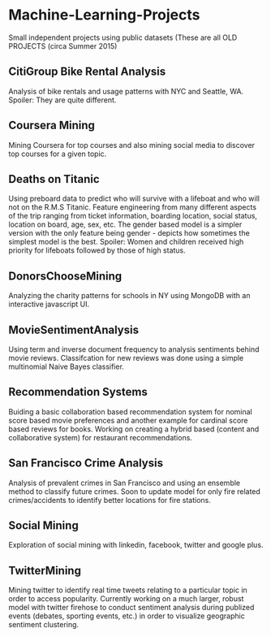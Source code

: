 # Machine-Learning-Projects
Small independent projects using public datasets (These are all OLD PROJECTS (circa Summer 2015)

CitiGroup Bike Rental Analysis
-----------------------------------------------------------------------------------------------------------------------------------------
Analysis of bike rentals and usage patterns with NYC and Seattle, WA. Spoiler: They are quite different.

Coursera Mining
-----------------------------------------------------------------------------------------------------------------------------------------
Mining Coursera for top courses and also mining social media to discover top courses for a given topic.

Deaths on Titanic
-----------------------------------------------------------------------------------------------------------------------------------------
Using preboard data to predict who will survive with a lifeboat and who will not on the R.M.S Titanic. Feature engineering from many different aspects of the trip ranging from ticket information, boarding location, social status, location on board, age, sex, etc.
The gender based model is a simpler version with the only feature being gender - depicts how sometimes the simplest model is the best. Spoiler: Women and children received high priority for lifeboats followed by those of high status.

DonorsChooseMining
-----------------------------------------------------------------------------------------------------------------------------------------
Analyzing the charity patterns for schools in NY using MongoDB with an interactive javascript UI.

MovieSentimentAnalysis
-----------------------------------------------------------------------------------------------------------------------------------------
Using term and inverse document frequency to analysis sentiments behind movie reviews. Classifcation for new reviews was done using a simple multinomial Naive Bayes classifier.

Recommendation Systems
-----------------------------------------------------------------------------------------------------------------------------------------
Buiding a basic collaboration based recommendation system for nominal score based movie preferences and another example for cardinal score based reviews for books. Working on creating a hybrid based (content and collaborative system) for restaurant recommendations.

San Francisco Crime Analysis
-----------------------------------------------------------------------------------------------------------------------------------------
Analysis of prevalent crimes in San Francisco and using an ensemble method to classify future crimes. Soon to update model for only fire related crimes/accidents to identify better locations for fire stations.

Social Mining
-----------------------------------------------------------------------------------------------------------------------------------------
Exploration of social mining with linkedin, facebook, twitter and google plus.

TwitterMining
-----------------------------------------------------------------------------------------------------------------------------------------
Mining twitter to identify real time tweets relating to a particular topic in order to access popularity. Currently working on a much larger, robust model with twitter firehose to conduct sentiment analysis during publized events (debates, sporting events, etc.) in order to visualize geographic sentiment clustering. 
